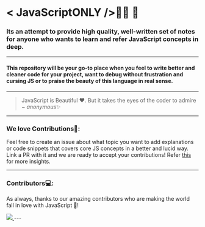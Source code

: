 # < JavaScriptONLY />👨‍💻 🙏

### Its an attempt to provide high quality, well-written set of notes for anyone who wants to learn and refer JavaScript concepts in deep. 

----
#### This repository will be your go-to place when you feel to write better and cleaner code for your project, want to debug without frustration and cursing JS or to praise the beauty of this language in real sense.
---

> JavaScript is Beautiful ♥. But it takes the eyes of the coder to admire ~ *anonymous*✨

---
### __We love Contributions💖__:
Feel free to create an issue about what topic you want to add explanations or code snippets that covers core JS concepts in a better and lucid way. Link a PR with it and we are ready to accept your contributions! Refer [this](https://github.com/sohamsshah/JavaScriptONLY/blob/master/CONTRIBUTING.md) for more insights.

---
### Contributors💻:
As always, thanks to our amazing contributors who are making the world fall in love with JavaScript 💛!    

<a href="https://github.com/sohamsshah/JavaScriptONLY/graphs/contributors">
  <img src="https://contrib.rocks/image?repo=sohamsshah/JavaScriptONLY" />
</a>
---



